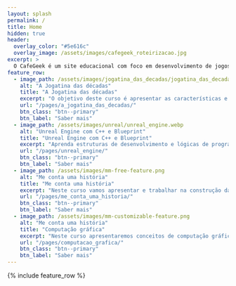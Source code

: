 ```yaml
---
layout: splash
permalink: /
title: Home
hidden: true
header:
  overlay_color: "#5e616c"
  overlay_image: /assets/images/cafegeek_roteirizacao.jpg
excerpt: >
  O CafeGeek é um site educacional com foco em desenvolvimento de jogos digitais e as disciplinas que orbitam este fantástico mundo
feature_row:
  - image_path: /assets/images/jogatina_das_decadas/jogatina_das_decadas.webp
    alt: "A Jogatina das décadas"
    title: "A Jogatina das décadas"
    excerpt: "O objetivo deste curso é apresentar as características e elementos associados aos jogos eletrônicos."
    url: "/pages/a_jogatina_das_decadas/"
    btn_class: "btn--primary"
    btn_label: "Saber mais"
  - image_path: /assets/images/unreal/unreal_engine.webp
    alt: "Unreal Engine com C++ e Blueprint"
    title: "Unreal Engine com C++ e Blueprint"
    excerpt: "Aprenda estruturas de desenvolvimento e lógicas de programação, utilizando Blueprints e C++."
    url: "/pages/unreal_engine/"
    btn_class: "btn--primary"
    btn_label: "Saber mais"
  - image_path: /assets/images/mm-free-feature.png
    alt: "Me conta uma história"
    title: "Me conta uma história"
    excerpt: "Neste curso vamos apresentar e trabalhar na construção da narrativa de jogos e  seus personagens bem como a definição de tempo, mundo, objetivos e os capítulos da história."
    url: "/pages/me_conta_uma_historia/"
    btn_class: "btn--primary"
    btn_label: "Saber mais"      
  - image_path: /assets/images/mm-customizable-feature.png
    alt: "Me conta uma história"
    title: "Computação gráfica"
    excerpt: "Neste curso apresentaremos conceitos de computação gráfica aplicados na prática usando o Unreal Engine e o Autodesk Maya."
    url: "/pages/computacao_grafica/"
    btn_class: "btn--primary"
    btn_label: "Saber mais"          
---
```


{% include feature_row %}
